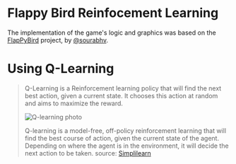 # Flappy Bird Reinfocement Learning

The implementation of the game's logic and graphics was
based on the [FlapPyBird](https://github.com/sourabhv/FlapPyBird) project, by
[@sourabhv](https://github.com/sourabhv).

# Using Q-Learning

>Q-Learning is a Reinforcement learning policy that will find the next best action, given a current state. It chooses this action at random and aims to maximize the reward.
>
>![Q-learning photo](https://www.simplilearn.com/ice9/free_resources_article_thumb/3-components-q.JPG)
>
>Q-learning is a model-free, off-policy reinforcement learning that will find the best course of action, given the current state of the agent. Depending on where the agent is in the environment, it will decide the next action to be taken.
source: [Simplilearn](https://www.simplilearn.com/tutorials/machine-learning-tutorial/what-is-q-learning)